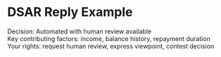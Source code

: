 ﻿# DSAR Reply Example
Decision: Automated with human review available  
Key contributing factors: income, balance history, repayment duration  
Your rights: request human review, express viewpoint, contest decision  
